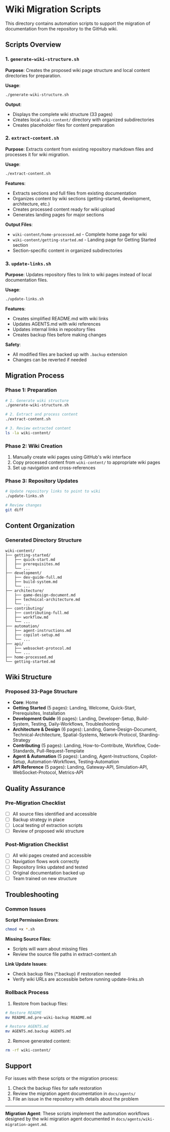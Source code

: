# Wiki Migration Scripts

This directory contains automation scripts to support the migration of documentation from the repository to the GitHub wiki.

## Scripts Overview

### 1. `generate-wiki-structure.sh`
**Purpose**: Creates the proposed wiki page structure and local content directories for preparation.

**Usage**:
```bash
./generate-wiki-structure.sh
```

**Output**:
- Displays the complete wiki structure (33 pages)
- Creates local `wiki-content/` directory with organized subdirectories
- Creates placeholder files for content preparation

### 2. `extract-content.sh`
**Purpose**: Extracts content from existing repository markdown files and processes it for wiki migration.

**Usage**:
```bash
./extract-content.sh
```

**Features**:
- Extracts sections and full files from existing documentation
- Organizes content by wiki sections (getting-started, development, architecture, etc.)
- Creates processed content ready for wiki upload
- Generates landing pages for major sections

**Output Files**:
- `wiki-content/home-processed.md` - Complete home page for wiki
- `wiki-content/getting-started.md` - Landing page for Getting Started section
- Section-specific content in organized subdirectories

### 3. `update-links.sh`
**Purpose**: Updates repository files to link to wiki pages instead of local documentation files.

**Usage**:
```bash
./update-links.sh
```

**Features**:
- Creates simplified README.md with wiki links
- Updates AGENTS.md with wiki references
- Updates internal links in repository files
- Creates backup files before making changes

**Safety**:
- All modified files are backed up with `.backup` extension
- Changes can be reverted if needed

## Migration Process

### Phase 1: Preparation
```bash
# 1. Generate wiki structure
./generate-wiki-structure.sh

# 2. Extract and process content
./extract-content.sh

# 3. Review extracted content
ls -la wiki-content/
```

### Phase 2: Wiki Creation
1. Manually create wiki pages using GitHub's wiki interface
2. Copy processed content from `wiki-content/` to appropriate wiki pages
3. Set up navigation and cross-references

### Phase 3: Repository Updates
```bash
# Update repository links to point to wiki
./update-links.sh

# Review changes
git diff
```

## Content Organization

### Generated Directory Structure
```
wiki-content/
├── getting-started/
│   ├── quick-start.md
│   ├── prerequisites.md
│   └── ...
├── development/
│   ├── dev-guide-full.md
│   ├── build-system.md
│   └── ...
├── architecture/
│   ├── game-design-document.md
│   ├── technical-architecture.md
│   └── ...
├── contributing/
│   ├── contributing-full.md
│   ├── workflow.md
│   └── ...
├── automation/
│   ├── agent-instructions.md
│   ├── copilot-setup.md
│   └── ...
├── api/
│   ├── websocket-protocol.md
│   └── ...
├── home-processed.md
└── getting-started.md
```

## Wiki Structure

### Proposed 33-Page Structure
- **Core**: Home
- **Getting Started** (5 pages): Landing, Welcome, Quick-Start, Prerequisites, Installation
- **Development Guide** (6 pages): Landing, Developer-Setup, Build-System, Testing, Daily-Workflows, Troubleshooting  
- **Architecture & Design** (6 pages): Landing, Game-Design-Document, Technical-Architecture, Spatial-Systems, Network-Protocol, Sharding-Strategy
- **Contributing** (5 pages): Landing, How-to-Contribute, Workflow, Code-Standards, Pull-Request-Template
- **Agent & Automation** (5 pages): Landing, Agent-Instructions, Copilot-Setup, Automation-Workflows, Testing-Automation
- **API Reference** (5 pages): Landing, Gateway-API, Simulation-API, WebSocket-Protocol, Metrics-API

## Quality Assurance

### Pre-Migration Checklist
- [ ] All source files identified and accessible
- [ ] Backup strategy in place
- [ ] Local testing of extraction scripts
- [ ] Review of proposed wiki structure

### Post-Migration Checklist
- [ ] All wiki pages created and accessible
- [ ] Navigation flows work correctly
- [ ] Repository links updated and tested
- [ ] Original documentation backed up
- [ ] Team trained on new structure

## Troubleshooting

### Common Issues

**Script Permission Errors**:
```bash
chmod +x *.sh
```

**Missing Source Files**:
- Scripts will warn about missing files
- Review the source file paths in extract-content.sh

**Link Update Issues**:
- Check backup files (*.backup) if restoration needed
- Verify wiki URLs are accessible before running update-links.sh

### Rollback Process

1. Restore from backup files:
```bash
# Restore README
mv README.md.pre-wiki-backup README.md

# Restore AGENTS.md  
mv AGENTS.md.backup AGENTS.md
```

2. Remove generated content:
```bash
rm -rf wiki-content/
```

## Support

For issues with these scripts or the migration process:
1. Check the backup files for safe restoration
2. Review the migration agent documentation in `docs/agents/`
3. File an issue in the repository with details about the problem

---

**Migration Agent**: These scripts implement the automation workflows designed by the wiki migration agent documented in `docs/agents/wiki-migration-agent.md`.